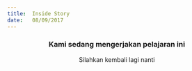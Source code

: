 ```yaml
---
title:  Inside Story
date:   08/09/2017
---
```


### <center>Kami sedang mengerjakan pelajaran ini</center>
<center>Silahkan kembali lagi nanti</center>
